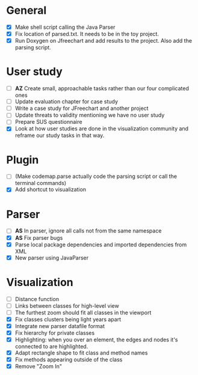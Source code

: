 # General
- [x] Make shell script calling the Java Parser
- [x] Fix location of parsed.txt. It needs to be in the toy project.
- [x] Run Doxygen on Jfreechart and add results to the project. Also add the parsing script.

# User study
- [ ] **AZ** Create small, approachable tasks rather than our four complicated ones
- [ ] Update evaluation chapter for case study
- [ ] Write a case study for JFreechart and another project
- [ ] Update threats to validity mentioning we have no user study
- [ ] Prepare SUS questionnaire
- [x] Look at how user studies are done in the visualization community and reframe our study tasks in that way.

# Plugin
- [ ] (Make codemap.parse actually code the parsing script or call the terminal commands)
- [x] Add shortcut to visualization

# Parser
- [ ] **AS** In parser, ignore all calls not from the same namespace
- [x] **AS** Fix parser bugs
- [x] Parse local package dependencies and imported dependencies from XML
- [x] New parser using JavaParser

# Visualization
- [ ] Distance function
- [ ] Links between classes for high-level view
- [ ] The furthest zoom should fit all classes in the viewport
- [x] Fix classes clusters being light years apart
- [x] Integrate new parser datafile format
- [x] Fix hierarchy for private classes
- [x] Highlighting: when you over an element, the edges and nodes it's connected to are highlighted.
- [x] Adapt rectangle shape to fit class and method names
- [x] Fix methods appearing outside of the class
- [x] Remove "Zoom In"

